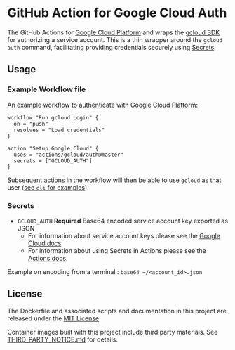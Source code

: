 # GitHub Action for Google Cloud Auth

The GitHub Actions for [Google Cloud Platform](https://cloud.google.com/) and wraps the [gcloud SDK](https://cloud.google.com/sdk/) for authorizing a service account. This is a thin wrapper around the `gcloud auth` command, facilitating providing credentials securely using [Secrets](https://developer.github.com/actions/creating-workflows/storing-secrets/).

## Usage

### Example Workflow file

An example workflow to authenticate with Google Cloud Platform:

```
workflow "Run gcloud Login" {
  on = "push"
  resolves = "Load credentials"
}

action "Setup Google Cloud" {
  uses = "actions/gcloud/auth@master"
  secrets = ["GCLOUD_AUTH"]
}
```

Subsequent actions in the workflow will then be able to use `gcloud` as that user ([see `cli` for examples](/cli)).

### Secrets

* `GCLOUD_AUTH` **Required** Base64 encoded service account key exported as JSON
   - For information about service account keys please see the [Google Cloud docs](https://cloud.google.com/sdk/docs/authorizing)
   - For information about using Secrets in Actions please see the [Actions docs](https://developer.github.com/actions/creating-workflows/storing-secrets/).

Example on encoding from a terminal : `base64 ~/<account_id>.json`

## License

The Dockerfile and associated scripts and documentation in this project are released under the [MIT License](LICENSE).

Container images built with this project include third party materials. See [THIRD_PARTY_NOTICE.md](THIRD_PARTY_NOTICE.md) for details.
